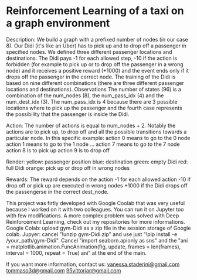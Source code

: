 # Reinforcement Learning of a taxi on a graph environment

Description: 
We build a graph with a prefixed number of nodes (in our case 8). Our Didi (it's like an Uber) has to pick up and to drop off a passenger in specified nodes. We defined three different passenger locations and destinations. The Didi pays -1 for each allowed step, -10 if the action is forbidden (for example to pick up or to drop off the passenger in a wrong node) and it receives a positive reward (+1000) and the event ends only if it drops off the passenger in the correct node. The training of the Didi is based on nine different combinations (there are three different passenger locations and destinations).
Observations The number of states (96) is a combination of the num_nodes (8), the num_pass_idx (4) and the num_dest_idx (3). The num_pass_idx is 4 because there are 3 possible locations where to pick up the passenger and the fourth case represents the possibility that the passenger is inside the Didi.


Action: 
The number of actions is equal to num_nodes + 2. Notably the actions are to pick up, to drop off and all the possible transitions towards a particular node.
In this specific example:
action 0 means to go to the 0 node
action 1 means to go to the 1 node
...
action 7 means to go to the 7 node
action 8 is to pick up
action 9 is to drop off


Render:
yellow: passenger position
blue: destination
green: empty Didi
red: full Didi
orange: pick up or drop off in wrong nodes


Rewards:
The reward depends on the action
-1 for each allowed action
-10 if drop off or pick up are executed in wrong nodes
+1000 if the Didi drops off the passengerse in the correct dest_node.

This project was firtly developed with Google Coolab that was very useful because I worked on it with two colleagues. You can run it on Jupyter too with few modifications.
A more complex problem was solved with Deep Reinforcement Learning, check out my repositories for more informations.
Google Colab: upload gym-Didi as a zip file in the session storage of Google colab.
Jupyer: cancel "!unzip gym-Didi.zip" and use just "!pip install -e /your_path/gym-Didi". 
        Cancel "import seaborn.apionly as sns" and the "ani = matplotlib.animation.FuncAnimation(fig, update, frames = len(frames), interval = 1000, repeat = True)
                ani" at the end of the main.


If you want more information, contact us: 
vanessa.staderini@gmail.com 
tommaso3d@gmail.com 
95vittoriar@gmail.com

